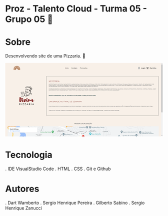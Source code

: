 # Proz - Talento Cloud - Turma 05 - Grupo 05 🧐

# Sobre

Desenvolvendo site de uma Pizzaria. 🍕

![Alt text](<IMG/Pizzaria Divina - Google Chrome 12_10_2023 23_11_12.png>)

# Tecnologia

. IDE VisualStudio Code
. HTML
. CSS
. Git e Github

# Autores
. Dart Wamberto
. Sergio Henrique Pereira
. Gilberto Sabino
. Sergio Henrique Zanucci